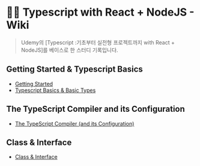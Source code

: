 # ✍🏻 Typescript with React + NodeJS - Wiki

> Udemy의 [Typescript :기초부터 실전형 프로젝트까지 with React + NodeJS]를 베이스로 한 스터디 기록입니다.

## Getting Started & Typescript Basics

- [Getting Started](https://github.com/ichbinmin2/typescript_basic/blob/main/section-01/section01.md)
- [Typescript Basics & Basic Types](https://github.com/ichbinmin2/typescript_basic/blob/main/section-02/section02.md)

## The TypeScript Compiler and its Configuration

- [The TypeScript Compiler (and its Configuration)](https://github.com/ichbinmin2/typescript_basic/blob/main/section-03/section03.md)

## Class & Interface

- [Class & Interface](https://github.com/ichbinmin2/typescript_basic/blob/main/section-05/section05.md)

</br>
